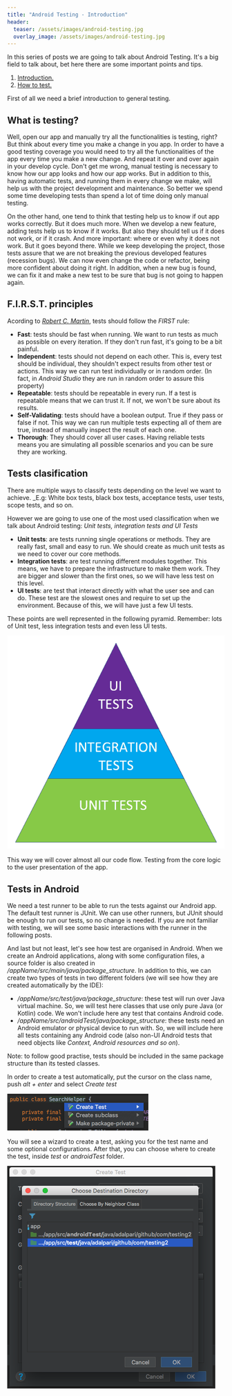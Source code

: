 ```yaml
---
title: "Android Testing - Introduction"
header:
  teaser: /assets/images/android-testing.jpg
  overlay_image: /assets/images/android-testing.jpg
---
```


In this series of posts we are going to talk about Android Testing. It's a big field to talk about, bet here there are some important points and tips.

1. [Introduction.](../android-testing-introduction/)
2. [How to test.](../android-testing-how-to-test/)

First of all we need a brief introduction to general testing. 

## What is testing? 

Well, open our app and manually try all the functionalities is testing, right? But think about every time you make a change in you app. In order to have a good testing coverage you would need to try all the functionalities of the app every time you make a new change. And repeat it over and over again in your develop cycle.
Don't get me wrong, manual testing is necessary to know how our app looks and how our app works. But in addition to this, having automatic tests, and running them in every change we make, will help us with the project development and maintenance. So better we spend some time developing tests than spend a lot of time doing only manual testing.

On the other hand, one tend to think that testing help us to know if out app works correctly. But it does much more. When we develop a new feature, adding tests help us to know if it works. But also they should tell us if it does not work, or if it crash. And more important: where or even why it does not work. 
But it goes beyond there. While we keep developing the project, those tests assure that we are not breaking the previous developed features (recession bugs). We can now even change the code or refactor, being more confident about doing it right.
In addition, when a new bug is found, we can fix it and make a new test to be sure that bug is not going to happen again.

## F.I.R.S.T. principles

Acording to [_Robert C. Martin_](../Clean-Code/), tests should follow the _FIRST_ rule:

- __Fast__: tests should be fast when running. We want to run tests as much as possible on every iteration. If they don't run fast, it's going to be a bit painful.
- __Independent__: tests should not depend on each other. This is, every test should be individual, they shouldn't expect results from other test or actions. This way we can run test individually or in random order. (In fact, in _Android Studio_ they are run in random order to assure this property)
- __Repeatable__: tests should be repeatable in every run. If a test is repeatable means that we can trust it. If not, we won't be sure about its results.
- __Self-Validating__: tests should have a boolean output. True if they pass or false if not. This way we can run multiple tests expecting all of them are true, instead of manually inspect the result of each one.
- __Thorough__: They should cover all user cases. Having reliable tests means you are simulating all possible scenarios and you can be sure they are working.

## Tests clasification

There are multiple ways to classify tests depending on the level we want to achieve. _E.g: White box tests, black box tests, acceptance tests, user tests, scope tests, and so on.

However we are going to use one of the most used classification when we talk about Android testing: _Unit tests, integration tests and UI Tests_

- __Unit tests__: are tests running single operations or methods. They are really fast, small and easy to run. We should create as much unit tests as we need to cover our core methods.
- __Integration tests__: are test running different modules together. This means, we have to prepare the infrastructure to make them work. They are bigger and slower than the first ones, so we will have less test on this level.
- __UI tests__: are test that interact directly with what the user see and can do. These test are the slowest ones and require to set up the environment. Because of this, we will have just a few UI tests.

These points are well represented in the following pyramid. Remember: lots of Unit test, less integration tests and even less UI tests.

![testing pyramid](/assets/images/testing-pyramid.png)

This way we will cover almost all our code flow. Testing from the core logic to the user presentation of the app.


## Tests in Android

We need a test runner to be able to run the tests against our Android app. The default test runner is JUnit. We can use other runners, but JUnit should be enough to run our tests, so no change is needed. If you are not familiar with testing, we will see some basic interactions with the runner in the following posts.

And last but not least, let's see how test are organised in Android. When we create an Android applications, along with some configuration files, a source folder is also created in _/appName/src/main/java/package_structure_. In addition to this, we can create two types of tests in two different folders (we will see how they are created automatically by the IDE):

- _/appName/src/test/java/package_structure_: these test will run over Java virtual machine. So, we will test here classes that use only pure Java (or Kotlin) code. We won't include here any test that contains Android code.
- _/appName/src/androidTest/java/package_structure_: these tests need an Android emulator or physical device to run with. So, we will include here all tests containing any Android code (also non-UI Android tests that need objects like _Context, Android resources and so on_).

Note: to follow good practise, tests should be included in the same package structure than its tested classes.

In order to create a test automatically, put the cursor on the class name, push _alt + enter_ and select _Create test_

![create test](/assets/images/create-test.png)

You will see a wizard to create a test, asking you for the test name and some optional configurations. After that, you can choose where to create the test, inside _test_ or _androidTest_ folder.

![test config](/assets/images/test-config.png)
